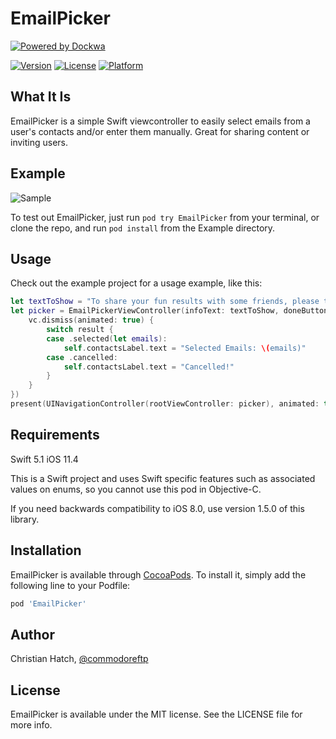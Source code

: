 # EmailPicker
[![Powered by Dockwa](https://raw.githubusercontent.com/dockwa/openpixel/dockwa/by-dockwa.png)](https://engineering.dockwa.com/)

[![Version](https://img.shields.io/cocoapods/v/EmailPicker.svg?style=flat)](http://cocoapods.org/pods/EmailPicker)
[![License](https://img.shields.io/cocoapods/l/EmailPicker.svg?style=flat)](http://cocoapods.org/pods/EmailPicker)
[![Platform](https://img.shields.io/cocoapods/p/EmailPicker.svg?style=flat)](http://cocoapods.org/pods/EmailPicker)

## What It Is

EmailPicker is a simple Swift viewcontroller to easily select emails from a user's contacts and/or enter them manually. Great for sharing content or inviting users.

## Example
![Sample](https://github.com/dockwa/EmailPicker/blob/main/Sample.gif)

To test out EmailPicker, just run `pod try EmailPicker` from your terminal, or clone the repo, and run `pod install` from the Example directory. 

## Usage
Check out the example project for a usage example, like this: 

```swift
let textToShow = "To share your fun results with some friends, please type their emails or select their names from the list. Enjoy!"
let picker = EmailPickerViewController(infoText: textToShow, doneButtonTitle: "Send", completion: {(result, vc) in
    vc.dismiss(animated: true) {
        switch result {
        case .selected(let emails):
            self.contactsLabel.text = "Selected Emails: \(emails)"
        case .cancelled:
            self.contactsLabel.text = "Cancelled!"
        }
    }
})
present(UINavigationController(rootViewController: picker), animated: true, completion: nil)
```

## Requirements
Swift 5.1
iOS 11.4

This is a Swift project and uses Swift specific features such as associated values on enums, so you cannot use this pod in Objective-C.

If you need backwards compatibility to iOS 8.0, use version 1.5.0 of this library.  

## Installation

EmailPicker is available through [CocoaPods](http://cocoapods.org). To install
it, simply add the following line to your Podfile:

```ruby
pod 'EmailPicker'
```

## Author

Christian Hatch, [@commodoreftp](https://twitter.com/Commodoreftp)

## License

EmailPicker is available under the MIT license. See the LICENSE file for more info.
